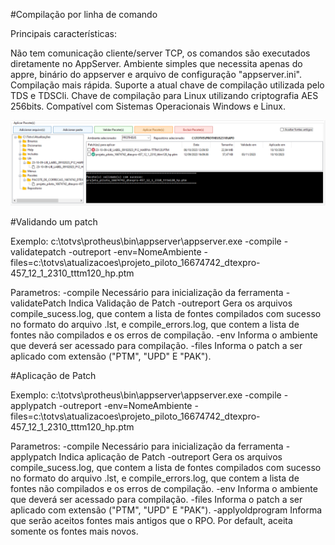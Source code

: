 #Compilação por linha de comando

Principais características:

Não tem comunicação cliente/server TCP, os comandos são executados diretamente no AppServer.
Ambiente simples que necessita apenas do appre, binário do appserver e arquivo de configuração "appserver.ini".
Compilação mais rápida.
Suporte a atual chave de compilação utilizada pelo TDS e TDSCli.
Chave de compilação para Linux utilizando criptografia AES 256bits.
Compatível com Sistemas Operacionais Windows e Linux.

<img src="compilar.png">

#Validando um patch

Exemplo: 
c:\totvs\protheus\bin\appserver\appserver.exe -compile -validatepatch -outreport -env=NomeAmbiente -files=c:\totvs\atualizacoes\projeto_piloto_16674742_dtexpro-457_12_1_2310_tttm120_hp.ptm

Parametros:
-compile	      Necessário para inicialização da ferramenta
-validatePatch	Indica Validação de Patch
-outreport	    Gera os arquivos compile_sucess.log, que contem a lista de fontes compilados com sucesso no formato do arquivo .lst, e compile_errors.log, que contem a lista de fontes não compilados e os erros de compilação. 
-env	          Informa o ambiente que deverá ser acessado para compilação.
-files          Informa o patch a ser aplicado com extensão  ("PTM", "UPD" E "PAK").

#Aplicação de Patch

Exemplo: 
c:\totvs\protheus\bin\appserver\appserver.exe -compile -applypatch -outreport -env=NomeAmbiente -files=c:\totvs\atualizacoes\projeto_piloto_16674742_dtexpro-457_12_1_2310_tttm120_hp.ptm

Parametros:
-compile	        Necessário para inicialização da ferramenta
-applypatch	      Indica aplicação de Patch
-outreport	      Gera os arquivos compile_sucess.log, que contem a lista de fontes compilados com sucesso no formato do arquivo .lst, e compile_errors.log, que contem a lista de fontes não compilados e os erros de compilação. 
-env	            Informa o ambiente que deverá ser acessado para compilação.
-files            Informa o patch a ser aplicado com extensão  ("PTM", "UPD" E "PAK").
-applyoldprogram	Informa que serão aceitos fontes mais antigos que o RPO. Por default, aceita somente os fontes mais novos.


